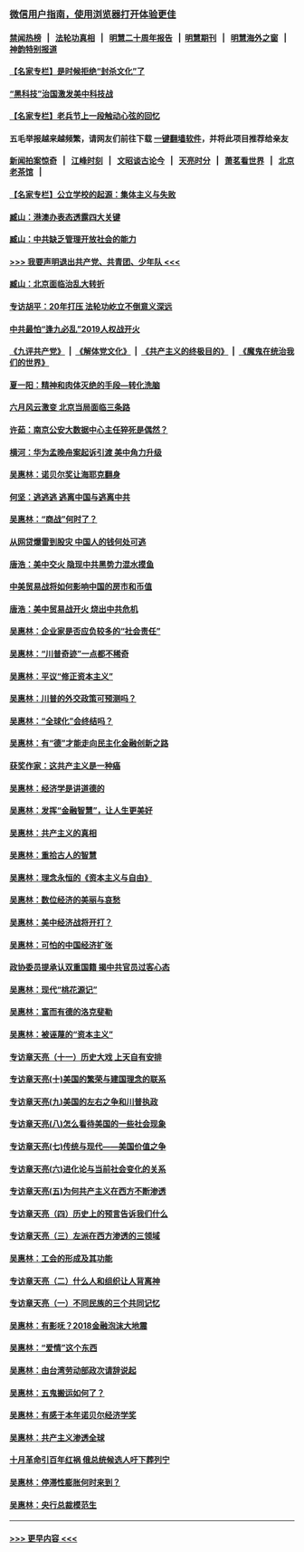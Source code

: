 ### [微信用户指南，使用浏览器打开体验更佳](https://github.com/gfw-breaker/banned-news1/blob/master/indexes/wechat-guide.md?t=0)
#### [禁闻热榜](热点新闻.md?t=0)  &nbsp;&nbsp;|&nbsp;&nbsp; [法轮功真相](https://github.com/gfw-breaker/truth/blob/master/README.md?t=0) &nbsp;&nbsp;|&nbsp;&nbsp; [明慧二十周年报告](https://github.com/gfw-breaker/mh-reports/blob/master/README.md?t=0) &nbsp;&nbsp;|&nbsp;&nbsp;[明慧期刊](https://github.com/gfw-breaker/mh-qikan) &nbsp;&nbsp;|&nbsp;&nbsp; [明慧海外之窗](https://github.com/gfw-breaker/mh-news/blob/master/README.md?t=0) &nbsp;&nbsp;|&nbsp;&nbsp; [神韵特别报道](https://github.com/gfw-breaker/mh-news/blob/master/shenyun.md?t=0)
#### [【名家专栏】是时候拒绝“封杀文化”了](../pages/nsc423/n11814093.md?t=02092215) 
#### [“黑科技”治国激发美中科技战](../pages/nsc423/n11638056.md?t=02092215) 
#### [【名家专栏】老兵节上一段触动心弦的回忆](../pages/nsc423/n11646016.md?t=02092215) 
#### 五毛举报越来越频繁，请网友们前往下载 [一键翻墙软件](https://github.com/gfw-breaker/ssr-accounts)，并将此项目推荐给亲友
#### [新闻拍案惊奇](https://github.com/gfw-breaker/banned-news1/blob/master/pages/link4.md) &nbsp;&nbsp;|&nbsp;&nbsp; [江峰时刻](https://github.com/gfw-breaker/banned-news1/blob/master/pages/link4.md) &nbsp;&nbsp;|&nbsp;&nbsp; [文昭谈古论今](https://github.com/gfw-breaker/banned-news1/blob/master/pages/link4.md) &nbsp;&nbsp;|&nbsp;&nbsp; [天亮时分](https://github.com/gfw-breaker/banned-news1/blob/master/pages/link4.md) &nbsp;&nbsp;|&nbsp;&nbsp; [萧茗看世界](https://github.com/gfw-breaker/banned-news1/blob/master/pages/link4.md) &nbsp;&nbsp;|&nbsp;&nbsp; [北京老茶馆](https://github.com/gfw-breaker/banned-news1/blob/master/pages/link4.md) &nbsp;&nbsp;|&nbsp;&nbsp; 
#### [【名家专栏】公立学校的起源：集体主义与失败](../pages/nsc423/n11601833.md?t=02092215) 
#### [臧山：港澳办表态透露四大关键](../pages/nsc423/n11421628.md?t=02092215) 
#### [臧山：中共缺乏管理开放社会的能力](../pages/nsc423/n11407457.md?t=02092215) 
#### [>>> 我要声明退出共产党、共青团、少年队 <<<](https://github.com/begood0513/goodnews/blob/master/quit/letter.md) 
#### [臧山：北京面临治乱大转折](../pages/nsc423/n11406895.md?t=02092215) 
#### [专访胡平：20年打压 法轮功屹立不倒意义深远](../pages/nsc423/n11398800.md?t=02092215) 
#### [中共最怕“逢九必乱”2019人权战开火](../pages/nsc423/n11385248.md?t=02092215) 
#### [《九评共产党》](https://github.com/begood0513/9ping.md/blob/master/README.md) &nbsp;|&nbsp; [《解体党文化》](../../../../jtdwh.md/blob/master/README.md)  &nbsp;|&nbsp; [《共产主义的终极目的》](../../../../gczydzjmd.md/blob/master/README.md) &nbsp;|&nbsp; [《魔鬼在统治我们的世界》](../../../../mgztzwmdsj.md/blob/master/README.md) 
#### [夏一阳：精神和肉体灭绝的手段—转化洗脑](../pages/nsc423/n11368250.md?t=02092215) 
#### [六月风云激变 北京当局面临三条路](../pages/nsc423/n11313668.md?t=02092215) 
#### [许茹：南京公安大数据中心主任猝死是偶然？](../pages/nsc423/n11064744.md?t=02092215) 
#### [横河：华为孟晚舟案起诉引渡 美中角力升级](../pages/nsc423/n11027230.md?t=02092215) 
#### [吴惠林：诺贝尔奖让海耶克翻身](../pages/nsc423/n10890049.md?t=02092215) 
#### [何坚：逃逃逃 逃离中国与逃离中共](../pages/nsc423/n10592891.md?t=02092215) 
#### [吴惠林：“商战”何时了？](../pages/nsc423/n10573558.md?t=02092215) 
#### [从网贷爆雷到股灾 中国人的钱何处可逃](../pages/nsc423/n10572800.md?t=02092215) 
#### [唐浩：美中交火 隐现中共黑势力混水摸鱼](../pages/nsc423/n10544040.md?t=02092215) 
#### [中美贸易战将如何影响中国的房市和币值](../pages/nsc423/n10543697.md?t=02092215) 
#### [唐浩：美中贸易战开火 烧出中共危机](../pages/nsc423/n10540126.md?t=02092215) 
#### [吴惠林：企业家是否应负较多的“社会责任”](../pages/nsc423/n10535022.md?t=02092215) 
#### [吴惠林：“川普奇迹”一点都不稀奇](../pages/nsc423/n10512808.md?t=02092215) 
#### [吴惠林：平议“修正资本主义”](../pages/nsc423/n10495724.md?t=02092215) 
#### [吴惠林：川普的外交政策可预测吗？](../pages/nsc423/n10462387.md?t=02092215) 
#### [吴惠林：“全球化”会终结吗？](../pages/nsc423/n10452838.md?t=02092215) 
#### [吴惠林：有“德”才能走向民主化金融创新之路](../pages/nsc423/n10432292.md?t=02092215) 
#### [获奖作家：这共产主义是一种癌](../pages/nsc423/n10431541.md?t=02092215) 
#### [吴惠林：经济学是讲道德的](../pages/nsc423/n10398014.md?t=02092215) 
#### [吴惠林：发挥“金融智慧”，让人生更美好](../pages/nsc423/n10375019.md?t=02092215) 
#### [吴惠林：共产主义的真相](../pages/nsc423/n10351394.md?t=02092215) 
#### [吴惠林：重拾古人的智慧](../pages/nsc423/n10337691.md?t=02092215) 
#### [吴惠林：理念永恒的《资本主义与自由》](../pages/nsc423/n10316274.md?t=02092215) 
#### [吴惠林：数位经济的美丽与哀愁](../pages/nsc423/n10292946.md?t=02092215) 
#### [吴惠林：美中经济战将开打？](../pages/nsc423/n10258825.md?t=02092215) 
#### [吴惠林：可怕的中国经济扩张](../pages/nsc423/n10219147.md?t=02092215) 
#### [政协委员提承认双重国籍 揭中共官员过客心态](../pages/nsc423/n10208809.md?t=02092215) 
#### [吴惠林：现代“桃花源记”](../pages/nsc423/n10185234.md?t=02092215) 
#### [吴惠林：富而有德的洛克斐勒](../pages/nsc423/n10142264.md?t=02092215) 
#### [吴惠林：被诬蔑的“资本主义”](../pages/nsc423/n10124816.md?t=02092215) 
#### [专访章天亮（十一）历史大戏 上天自有安排](../pages/nsc423/n10094905.md?t=02092215) 
#### [专访章天亮(十)美国的繁荣与建国理念的联系](../pages/nsc423/n10094899.md?t=02092215) 
#### [专访章天亮(九)美国的左右之争和川普执政](../pages/nsc423/n10094889.md?t=02092215) 
#### [专访章天亮(八)怎么看待美国的一些社会现象](../pages/nsc423/n10094857.md?t=02092215) 
#### [专访章天亮(七)传统与现代——美国价值之争](../pages/nsc423/n10093140.md?t=02092215) 
#### [专访章天亮(六)进化论与当前社会变化的关系](../pages/nsc423/n10092036.md?t=02092215) 
#### [专访章天亮(五)为何共产主义在西方不断渗透](../pages/nsc423/n10083620.md?t=02092215) 
#### [专访章天亮（四）历史上的预言告诉我们什么](../pages/nsc423/n10083606.md?t=02092215) 
#### [专访章天亮（三）左派在西方渗透的三领域](../pages/nsc423/n10081115.md?t=02092215) 
#### [吴惠林：工会的形成及其功能](../pages/nsc423/n10080633.md?t=02092215) 
#### [专访章天亮（二）什么人和组织让人背离神](../pages/nsc423/n10076637.md?t=02092215) 
#### [专访章天亮（一）不同民族的三个共同记忆](../pages/nsc423/n10074188.md?t=02092215) 
#### [吴惠林：有影呒？2018金融泡沫大地震](../pages/nsc423/n10040534.md?t=02092215) 
#### [吴惠林：“爱情”这个东西](../pages/nsc423/n10019423.md?t=02092215) 
#### [吴惠林：由台湾劳动部政次请辞说起](../pages/nsc423/n9979679.md?t=02092215) 
#### [吴惠林：五鬼搬运如何了？](../pages/nsc423/n9925338.md?t=02092215) 
#### [吴惠林：有感于本年诺贝尔经济学奖](../pages/nsc423/n9871883.md?t=02092215) 
#### [吴惠林：共产主义渗透全球](../pages/nsc423/n9812748.md?t=02092215) 
#### [十月革命引百年红祸 俄总统候选人吁下葬列宁](../pages/nsc423/n9810182.md?t=02092215) 
#### [吴惠林：停滞性膨胀何时来到？](../pages/nsc423/n9764136.md?t=02092215) 
#### [吴惠林：央行总裁模范生](../pages/nsc423/n9728134.md?t=02092215) 

----
#### [ >>> 更早内容 <<< ](../indexes/nsc423-earlier.md)
